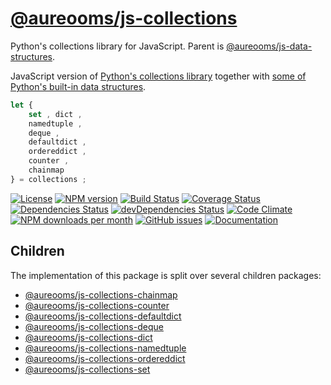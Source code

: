 [@aureooms/js-collections](https://aureooms.github.io/js-collections)
==

Python's collections library for JavaScript. Parent is
[@aureooms/js-data-structures](https://github.com/aureooms/js-data-structures).

JavaScript version of
[Python's collections library](https://docs.python.org/3.6/library/collections.html)
together with
[some of Python's built-in data structures](https://docs.python.org/3/library/stdtypes.html).

```js
let {
	set , dict ,
	namedtuple ,
	deque ,
	defaultdict ,
	ordereddict ,
	counter ,
	chainmap
} = collections ;
```

[![License](https://img.shields.io/github/license/aureooms/js-collections.svg?style=flat)](https://raw.githubusercontent.com/aureooms/js-collections/master/LICENSE)
[![NPM version](https://img.shields.io/npm/v/@aureooms/js-collections.svg?style=flat)](https://www.npmjs.org/package/@aureooms/js-collections)
[![Build Status](https://img.shields.io/travis/aureooms/js-collections.svg?style=flat)](https://travis-ci.org/aureooms/js-collections)
[![Coverage Status](https://img.shields.io/coveralls/aureooms/js-collections.svg?style=flat)](https://coveralls.io/r/aureooms/js-collections)
[![Dependencies Status](https://img.shields.io/david/aureooms/js-collections.svg?style=flat)](https://david-dm.org/aureooms/js-collections#info=dependencies)
[![devDependencies Status](https://img.shields.io/david/dev/aureooms/js-collections.svg?style=flat)](https://david-dm.org/aureooms/js-collections#info=devDependencies)
[![Code Climate](https://img.shields.io/codeclimate/github/aureooms/js-collections.svg?style=flat)](https://codeclimate.com/github/aureooms/js-collections)
[![NPM downloads per month](https://img.shields.io/npm/dm/@aureooms/js-collections.svg?style=flat)](https://www.npmjs.org/package/@aureooms/js-collections)
[![GitHub issues](https://img.shields.io/github/issues/aureooms/js-collections.svg?style=flat)](https://github.com/aureooms/js-collections/issues)
[![Documentation](https://aureooms.github.io/js-collections/badge.svg)](https://aureooms.github.io/js-collections/source.html)

## Children
The implementation of this package is split over several children packages:

  - [@aureooms/js-collections-chainmap](https://github.com/aureooms/js-collections-chainmap)
  - [@aureooms/js-collections-counter](https://github.com/aureooms/js-collections-counter)
  - [@aureooms/js-collections-defaultdict](https://github.com/aureooms/js-collections-defaultdict)
  - [@aureooms/js-collections-deque](https://github.com/aureooms/js-collections-deque)
  - [@aureooms/js-collections-dict](https://github.com/aureooms/js-collections-dict)
  - [@aureooms/js-collections-namedtuple](https://github.com/aureooms/js-collections-namedtuple)
  - [@aureooms/js-collections-ordereddict](https://github.com/aureooms/js-collections-ordereddict)
  - [@aureooms/js-collections-set](https://github.com/aureooms/js-collections-set)
